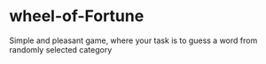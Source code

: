 # wheel-of-Fortune
Simple and pleasant game, where your task is to guess a word from randomly selected category
